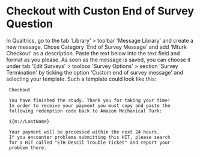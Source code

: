 # Checkout with Custon End of Survey Question

In Qualtrics, go to the tab 'Library' > toolbar 'Message Library' and create a new message. 
Chose Category 'End of Survey Message' and add 'Mturk Checkout' as a description.
Paste the text below into the text field and format as you please. As soon as the message 
is saved, you can choose it under tab 'Edit Surveys' > toolbox 'Survey Options' > section
'Survey Termination' by ticking the option 'Custom end of survey message' and selecting
your template. Such a template could look like this:


     Checkout

     You have finished the study. Thank you for taking your time! 
     In order to receive your payment you must copy and paste the 
     following redemption code back to Amazon Mechanical Turk:

     ${m://LastName}

     Your payment will be processed within the next 24 hours. 
     If you encounter problems submitting this HIT, please search 
     for a HIT called "ETH Descil Trouble Ticket" and report your 
	 problem there.